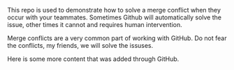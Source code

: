 This repo is used to demonstrate how to solve a merge conflict when they occur with your teammates. Sometimes Github will automatically solve the issue, other times it cannot and requires human intervention.

Merge conflicts are a very common part of working with GitHub. Do not fear the conflicts, my friends, we will solve the issuses.

Here is some more content that was added through GitHub.
